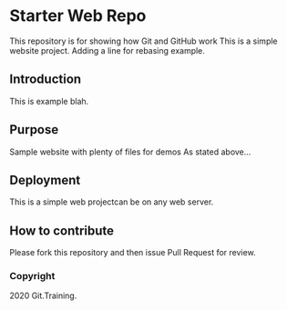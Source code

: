 # Starter Web Repo

This repository is for showing how Git and GitHub work
This is a simple website project. Adding a line for rebasing example.

## Introduction

This is example blah.

## Purpose

Sample website with plenty of files for demos
As stated above...

## Deployment

This is a simple web projectcan be on any web server.


## How to contribute

Please fork this repository and then issue Pull Request for review.

### Copyright

2020 Git.Training.